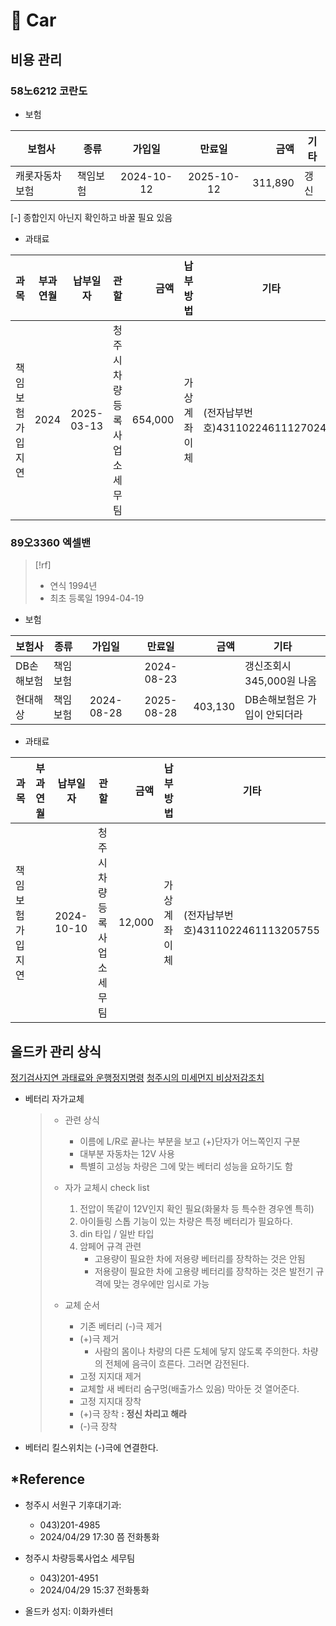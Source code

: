 # 󰏢 Car



## 비용 관리

### 58노6212 코란도

- 보험

| 보험사         | 종류     |   가입일   |   만료일   |    금액 | 기타 |
|----------------|----------|:----------:|:----------:|--------:|------|
| 캐롯자동차보험 | 책임보험 | 2024-10-12 | 2025-10-12 | 311,890 | 갱신 |
[-] 종합인지 아닌지 확인하고 바꿀 필요 있음


- 과태료

| 과목             | 부과연월   | 납부일자   | 관할                         |    금액 | 납부방법     | 기타                              |
|------------------|------------|------------|------------------------------|--------:|--------------|-----------------------------------|
| 책임보험가입지연 | 2024       | 2025-03-13 | 청주시 차량등록사업소 세무팀 | 654,000 | 가상계좌이체 | (전자납부번호)4311022461112702401 |


### 89오3360 엑셀밴

> [!rf]
> - 연식 1994년
> - 최초 등록일 1994-04-19

- 보험

| 보험사     | 종류     | 가입일     | 만료일             | 금액    | 기타                         |
| ---        | ---      | :---:      | :---:              | ---:    | ---                          |
| DB손해보험 | 책임보험 |            | 2024-08-23         |         | 갱신조회시 345,000원 나옴    |
| 현대해상   | 책임보험 | 2024-08-28 | 2025-08-28         | 403,130 | DB손해보험은 가입이 안되더라 |

- 과태료

| 과목             | 부과연월  | 납부일자    | 관할                         | 금액     | 납부방법     | 기타                              |
| ----------       | --------- | ----------- | --------------------         | -------: | -------      | -------                           |
| 책임보험가입지연 |           | 2024-10-10  | 청주시 차량등록사업소 세무팀 | 12,000   | 가상계좌이체 | (전자납부번호)4311022461113205755 |



## 올드카 관리 상식

[정기검사지연 과태료와 운행정지명령](/Life/car/정기검사지연_과태료와_운행정지명령.md)
[청주시의 미세먼지 비상저감조치](/Life/car/청주시의_미세먼지_비상저감조치.md)

- 베터리 자가교체

  > - 관련 상식
  >   - 이름에 L/R로 끝나는 부분을 보고 (+)단자가 어느쪽인지 구분
  >   - 대부분 자동차는 12V 사용
  >   - 특별히 고성능 차량은 그에 맞는 베터리 성능을 요하기도 함
  >
  >
  > - 자가 교체시 check list
  >
  >   1. 전압이 똑같이 12V인지 확인 필요(화물차 등 특수한 경우엔 특히)
  >   2. 아이들링 스톱 기능이 있는 차량은 특정  베터리가 필요하다.
  >   3. din 타입 / 일반 타입
  >   4. 암페어 규격 관련
  >      - 고용량이 필요한 차에 저용량 베터리를 장착하는 것은 안됨
  >      - 저용량이 필요한 차에 고용량 베터리를 장착하는 것은 발전기 규격에 맞는 경우에만 임시로
  >        가능
  >
  >
  > - 교체 순서
  >   - 기존 베터리 (-)극 제거
  >   - (+)극 제거
  >     - 사람의 몸이나 차량의 다른 도체에 닿지 않도록 주의한다. 차량의 전체에 음극이 흐른다.
  >       그러면 감전된다.
  >   - 고정 지지대 제거
  >   - 교체할 새 베터리 숨구멍(배출가스 있음) 막아둔 것 열어준다.
  >   - 고정 지지대 장착
  >   - (+)극 장착 **: 정신 차리고 해라**
  >   - (-)극 장착

- 베터리 킬스위치는 (-)극에 연결한다.



## *Reference

- 청주시 서원구 기후대기과:
  - 043)201-4985
  - 2024/04/29 17:30 쯤 전화통화

- 청주시 차량등록사업소 세무팀
  - 043)201-4951
  - 2024/04/29 15:37 전화통화

- 올드카 성지:
  이화카센터
